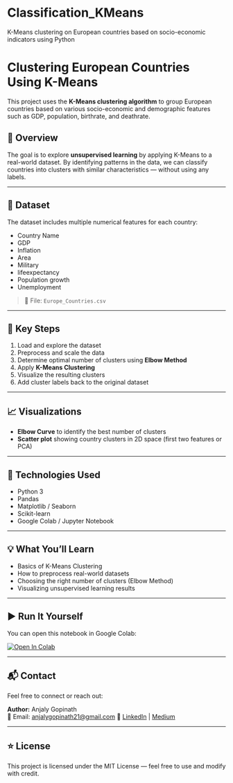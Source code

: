 # Classification_KMeans
K-Means clustering on European countries based on socio-economic indicators using Python

# Clustering European Countries Using K-Means

This project uses the **K-Means clustering algorithm** to group European countries based on various socio-economic and demographic features such as GDP, population, birthrate, and deathrate.

## 📌 Overview

The goal is to explore **unsupervised learning** by applying K-Means to a real-world dataset. By identifying patterns in the data, we can classify countries into clusters with similar characteristics — without using any labels.

---

## 📂 Dataset

The dataset includes multiple numerical features for each country:
- Country Name
- GDP
- Inflation
- Area
- Military
- lifeexpectancy
- Population growth
- Unemployment

> 📁 File: `Europe_Countries.csv`

---

## 🧠 Key Steps

1. Load and explore the dataset
2. Preprocess and scale the data
3. Determine optimal number of clusters using **Elbow Method**
4. Apply **K-Means Clustering**
5. Visualize the resulting clusters
6. Add cluster labels back to the original dataset

---

## 📈 Visualizations

- **Elbow Curve** to identify the best number of clusters
- **Scatter plot** showing country clusters in 2D space (first two features or PCA)

---

## 🧪 Technologies Used

- Python 3
- Pandas
- Matplotlib / Seaborn
- Scikit-learn
- Google Colab / Jupyter Notebook

---

## 💡 What You’ll Learn

- Basics of K-Means Clustering
- How to preprocess real-world datasets
- Choosing the right number of clusters (Elbow Method)
- Visualizing unsupervised learning results

---

## ▶️ Run It Yourself

You can open this notebook in Google Colab:

 [![Open In Colab](https://colab.research.google.com/assets/colab-badge.svg)](https://drive.google.com/file/d/1kTJ1K7MS28wUx3nPf_GEA1EjZc7z3nsv/view?usp=sharing)

---

## 📬 Contact

Feel free to connect or reach out:

**Author:** Anjaly Gopinath  
📧 Email: anjalygopinath21@gmail.com
🔗 [LinkedIn](www.linkedin.com/in/anjaly-gopinath-35045272) | [Medium](https://medium.com/@anjalygopinath21/classifying-european-countries-using-k-means-clustering-with-python-496718bda469)

---

## ⭐️ License

This project is licensed under the MIT License — feel free to use and modify with credit.


